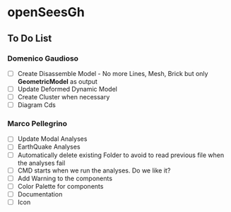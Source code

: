# openSeesGh
## To Do List

### Domenico Gaudioso

* [ ] Create Disassemble Model - No more Lines, Mesh, Brick but only **GeometricModel** as output
* [ ] Update Deformed Dynamic Model
* [ ] Create Cluster when necessary
* [ ] Diagram Cds

### Marco Pellegrino

* [ ] Update Modal Analyses
* [ ] EarthQuake Analyses
* [ ] Automatically delete existing Folder to avoid to read previous file when the analyses fail
* [ ] CMD starts when we run the analyses. Do we like it?
* [ ] Add Warning to the components
* [ ] Color Palette for components
* [ ] Documentation
* [ ] Icon
